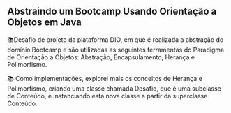 ## Abstraindo um Bootcamp Usando Orientação a Objetos em Java

:books:Desafio de projeto da plataforma DIO, em que é realizada a abstração do domínio Bootcamp e são utilizadas as seguintes ferramentas do Paradigma de Orientação a Objetos: Abstração, Encapsulamento, Herança e Polimorfismo.

:books: Como implementações, explorei mais os conceitos de Herança e Polimorfismo, criando uma classe chamada Desafio, que é uma subclasse de Conteúdo, e instanciando esta nova classe a partir da superclasse Conteúdo. 

